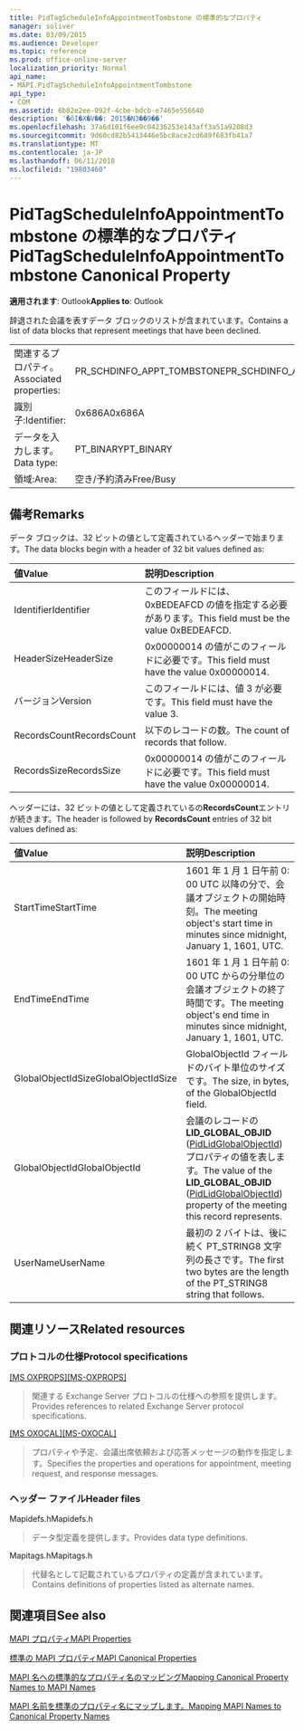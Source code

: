 ```yaml
---
title: PidTagScheduleInfoAppointmentTombstone の標準的なプロパティ
manager: soliver
ms.date: 03/09/2015
ms.audience: Developer
ms.topic: reference
ms.prod: office-online-server
localization_priority: Normal
api_name:
- MAPI.PidTagScheduleInfoAppointmentTombstone
api_type:
- COM
ms.assetid: 6b82e2ee-992f-4cbe-bdcb-e7465e556640
description: '�ŏI�X�V��: 2015�N3��9��'
ms.openlocfilehash: 37a6d101f6ee9c04236253e143aff3a51a9208d3
ms.sourcegitcommit: 9d60cd82b5413446e5bc8ace2cd689f683fb41a7
ms.translationtype: MT
ms.contentlocale: ja-JP
ms.lasthandoff: 06/11/2018
ms.locfileid: "19803460"
---
```

# <a name="pidtagscheduleinfoappointmenttombstone-canonical-property"></a><span data-ttu-id="e0a76-103">PidTagScheduleInfoAppointmentTombstone の標準的なプロパティ</span><span class="sxs-lookup"><span data-stu-id="e0a76-103">PidTagScheduleInfoAppointmentTombstone Canonical Property</span></span>

  
  
<span data-ttu-id="e0a76-104">**適用されます**: Outlook</span><span class="sxs-lookup"><span data-stu-id="e0a76-104">**Applies to**: Outlook</span></span> 
  
<span data-ttu-id="e0a76-105">辞退された会議を表すデータ ブロックのリストが含まれています。</span><span class="sxs-lookup"><span data-stu-id="e0a76-105">Contains a list of data blocks that represent meetings that have been declined.</span></span>
  
|||
|:-----|:-----|
|<span data-ttu-id="e0a76-106">関連するプロパティ。</span><span class="sxs-lookup"><span data-stu-id="e0a76-106">Associated properties:</span></span>  <br/> |<span data-ttu-id="e0a76-107">PR_SCHDINFO_APPT_TOMBSTONE</span><span class="sxs-lookup"><span data-stu-id="e0a76-107">PR_SCHDINFO_APPT_TOMBSTONE</span></span>  <br/> |
|<span data-ttu-id="e0a76-108">識別子:</span><span class="sxs-lookup"><span data-stu-id="e0a76-108">Identifier:</span></span>  <br/> |<span data-ttu-id="e0a76-109">0x686A</span><span class="sxs-lookup"><span data-stu-id="e0a76-109">0x686A</span></span>  <br/> |
|<span data-ttu-id="e0a76-110">データを入力します。</span><span class="sxs-lookup"><span data-stu-id="e0a76-110">Data type:</span></span>  <br/> |<span data-ttu-id="e0a76-111">PT_BINARY</span><span class="sxs-lookup"><span data-stu-id="e0a76-111">PT_BINARY</span></span>  <br/> |
|<span data-ttu-id="e0a76-112">領域:</span><span class="sxs-lookup"><span data-stu-id="e0a76-112">Area:</span></span>  <br/> |<span data-ttu-id="e0a76-113">空き/予約済み</span><span class="sxs-lookup"><span data-stu-id="e0a76-113">Free/Busy</span></span>  <br/> |
   
## <a name="remarks"></a><span data-ttu-id="e0a76-114">備考</span><span class="sxs-lookup"><span data-stu-id="e0a76-114">Remarks</span></span>

<span data-ttu-id="e0a76-115">データ ブロックは、32 ビットの値として定義されているヘッダーで始まります。</span><span class="sxs-lookup"><span data-stu-id="e0a76-115">The data blocks begin with a header of 32 bit values defined as:</span></span>
  
|<span data-ttu-id="e0a76-116">**値**</span><span class="sxs-lookup"><span data-stu-id="e0a76-116">**Value**</span></span>|<span data-ttu-id="e0a76-117">**説明**</span><span class="sxs-lookup"><span data-stu-id="e0a76-117">**Description**</span></span>|
|:-----|:-----|
|<span data-ttu-id="e0a76-118">Identifier</span><span class="sxs-lookup"><span data-stu-id="e0a76-118">Identifier</span></span>  <br/> |<span data-ttu-id="e0a76-119">このフィールドには、0xBEDEAFCD の値を指定する必要があります。</span><span class="sxs-lookup"><span data-stu-id="e0a76-119">This field must be the value 0xBEDEAFCD.</span></span>  <br/> |
|<span data-ttu-id="e0a76-120">HeaderSize</span><span class="sxs-lookup"><span data-stu-id="e0a76-120">HeaderSize</span></span>  <br/> |<span data-ttu-id="e0a76-121">0x00000014 の値がこのフィールドに必要です。</span><span class="sxs-lookup"><span data-stu-id="e0a76-121">This field must have the value 0x00000014.</span></span>  <br/> |
|<span data-ttu-id="e0a76-122">バージョン</span><span class="sxs-lookup"><span data-stu-id="e0a76-122">Version</span></span>  <br/> |<span data-ttu-id="e0a76-123">このフィールドには、値 3 が必要です。</span><span class="sxs-lookup"><span data-stu-id="e0a76-123">This field must have the value 3.</span></span>  <br/> |
|<span data-ttu-id="e0a76-124">RecordsCount</span><span class="sxs-lookup"><span data-stu-id="e0a76-124">RecordsCount</span></span>  <br/> |<span data-ttu-id="e0a76-125">以下のレコードの数。</span><span class="sxs-lookup"><span data-stu-id="e0a76-125">The count of records that follow.</span></span>  <br/> |
|<span data-ttu-id="e0a76-126">RecordsSize</span><span class="sxs-lookup"><span data-stu-id="e0a76-126">RecordsSize</span></span>  <br/> |<span data-ttu-id="e0a76-127">0x00000014 の値がこのフィールドに必要です。</span><span class="sxs-lookup"><span data-stu-id="e0a76-127">This field must have the value 0x00000014.</span></span>  <br/> |
   
<span data-ttu-id="e0a76-128">ヘッダーには、32 ビットの値として定義されているの**RecordsCount**エントリが続きます。</span><span class="sxs-lookup"><span data-stu-id="e0a76-128">The header is followed by **RecordsCount** entries of 32 bit values defined as:</span></span> 
  
|<span data-ttu-id="e0a76-129">**値**</span><span class="sxs-lookup"><span data-stu-id="e0a76-129">**Value**</span></span>|<span data-ttu-id="e0a76-130">**説明**</span><span class="sxs-lookup"><span data-stu-id="e0a76-130">**Description**</span></span>|
|:-----|:-----|
|<span data-ttu-id="e0a76-131">StartTime</span><span class="sxs-lookup"><span data-stu-id="e0a76-131">StartTime</span></span>  <br/> |<span data-ttu-id="e0a76-132">1601 年 1 月 1 日午前 0: 00 UTC 以降の分で、会議オブジェクトの開始時刻。</span><span class="sxs-lookup"><span data-stu-id="e0a76-132">The meeting object's start time in minutes since midnight, January 1, 1601, UTC.</span></span>  <br/> |
|<span data-ttu-id="e0a76-133">EndTime</span><span class="sxs-lookup"><span data-stu-id="e0a76-133">EndTime</span></span>  <br/> |<span data-ttu-id="e0a76-134">1601 年 1 月 1 日午前 0: 00 UTC からの分単位の会議オブジェクトの終了時間です。</span><span class="sxs-lookup"><span data-stu-id="e0a76-134">The meeting object's end time in minutes since midnight, January 1, 1601, UTC.</span></span>  <br/> |
|<span data-ttu-id="e0a76-135">GlobalObjectIdSize</span><span class="sxs-lookup"><span data-stu-id="e0a76-135">GlobalObjectIdSize</span></span>  <br/> |<span data-ttu-id="e0a76-136">GlobalObjectId フィールドのバイト単位のサイズです。</span><span class="sxs-lookup"><span data-stu-id="e0a76-136">The size, in bytes, of the GlobalObjectId field.</span></span>  <br/> |
|<span data-ttu-id="e0a76-137">GlobalObjectId</span><span class="sxs-lookup"><span data-stu-id="e0a76-137">GlobalObjectId</span></span>  <br/> |<span data-ttu-id="e0a76-138">会議のレコードの**LID_GLOBAL_OBJID** ([PidLidGlobalObjectId](pidlidglobalobjectid-canonical-property.md)) プロパティの値を表します。</span><span class="sxs-lookup"><span data-stu-id="e0a76-138">The value of the **LID_GLOBAL_OBJID** ([PidLidGlobalObjectId](pidlidglobalobjectid-canonical-property.md)) property of the meeting this record represents.</span></span>  <br/> |
|<span data-ttu-id="e0a76-139">UserName</span><span class="sxs-lookup"><span data-stu-id="e0a76-139">UserName</span></span>  <br/> |<span data-ttu-id="e0a76-140">最初の 2 バイトは、後に続く PT_STRING8 文字列の長さです。</span><span class="sxs-lookup"><span data-stu-id="e0a76-140">The first two bytes are the length of the PT_STRING8 string that follows.</span></span>  <br/> |
   
## <a name="related-resources"></a><span data-ttu-id="e0a76-141">関連リソース</span><span class="sxs-lookup"><span data-stu-id="e0a76-141">Related resources</span></span>

### <a name="protocol-specifications"></a><span data-ttu-id="e0a76-142">プロトコルの仕様</span><span class="sxs-lookup"><span data-stu-id="e0a76-142">Protocol specifications</span></span>

<span data-ttu-id="e0a76-143">[[MS OXPROPS]](http://msdn.microsoft.com/library/f6ab1613-aefe-447d-a49c-18217230b148%28Office.15%29.aspx)</span><span class="sxs-lookup"><span data-stu-id="e0a76-143">[[MS-OXPROPS]](http://msdn.microsoft.com/library/f6ab1613-aefe-447d-a49c-18217230b148%28Office.15%29.aspx)</span></span>
  
> <span data-ttu-id="e0a76-144">関連する Exchange Server プロトコルの仕様への参照を提供します。</span><span class="sxs-lookup"><span data-stu-id="e0a76-144">Provides references to related Exchange Server protocol specifications.</span></span>
    
<span data-ttu-id="e0a76-145">[[MS OXOCAL]](http://msdn.microsoft.com/library/09861fde-c8e4-4028-9346-e7c214cfdba1%28Office.15%29.aspx)</span><span class="sxs-lookup"><span data-stu-id="e0a76-145">[[MS-OXOCAL]](http://msdn.microsoft.com/library/09861fde-c8e4-4028-9346-e7c214cfdba1%28Office.15%29.aspx)</span></span>
  
> <span data-ttu-id="e0a76-146">プロパティや予定、会議出席依頼および応答メッセージの動作を指定します。</span><span class="sxs-lookup"><span data-stu-id="e0a76-146">Specifies the properties and operations for appointment, meeting request, and response messages.</span></span>
    
### <a name="header-files"></a><span data-ttu-id="e0a76-147">ヘッダー ファイル</span><span class="sxs-lookup"><span data-stu-id="e0a76-147">Header files</span></span>

<span data-ttu-id="e0a76-148">Mapidefs.h</span><span class="sxs-lookup"><span data-stu-id="e0a76-148">Mapidefs.h</span></span>
  
> <span data-ttu-id="e0a76-149">データ型定義を提供します。</span><span class="sxs-lookup"><span data-stu-id="e0a76-149">Provides data type definitions.</span></span>
    
<span data-ttu-id="e0a76-150">Mapitags.h</span><span class="sxs-lookup"><span data-stu-id="e0a76-150">Mapitags.h</span></span>
  
> <span data-ttu-id="e0a76-151">代替名として記載されているプロパティの定義が含まれています。</span><span class="sxs-lookup"><span data-stu-id="e0a76-151">Contains definitions of properties listed as alternate names.</span></span>
    
## <a name="see-also"></a><span data-ttu-id="e0a76-152">関連項目</span><span class="sxs-lookup"><span data-stu-id="e0a76-152">See also</span></span>



[<span data-ttu-id="e0a76-153">MAPI プロパティ</span><span class="sxs-lookup"><span data-stu-id="e0a76-153">MAPI Properties</span></span>](mapi-properties.md)
  
[<span data-ttu-id="e0a76-154">標準の MAPI プロパティ</span><span class="sxs-lookup"><span data-stu-id="e0a76-154">MAPI Canonical Properties</span></span>](mapi-canonical-properties.md)
  
[<span data-ttu-id="e0a76-155">MAPI 名への標準的なプロパティ名のマッピング</span><span class="sxs-lookup"><span data-stu-id="e0a76-155">Mapping Canonical Property Names to MAPI Names</span></span>](mapping-canonical-property-names-to-mapi-names.md)
  
[<span data-ttu-id="e0a76-156">MAPI 名前を標準のプロパティ名にマップします。</span><span class="sxs-lookup"><span data-stu-id="e0a76-156">Mapping MAPI Names to Canonical Property Names</span></span>](mapping-mapi-names-to-canonical-property-names.md)

